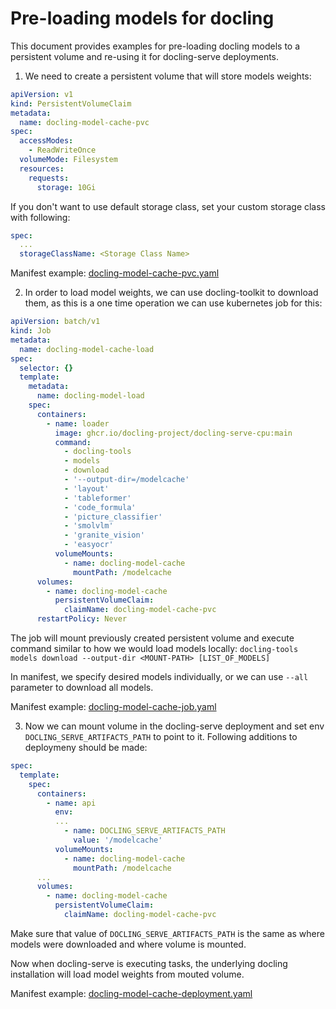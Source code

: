 # Pre-loading models for docling

This document provides examples for pre-loading docling models to a persistent volume and re-using it for docling-serve deployments.

1. We need to create a persistent volume that will store models weights:

  ```yaml
  apiVersion: v1
  kind: PersistentVolumeClaim
  metadata:
    name: docling-model-cache-pvc
  spec:
    accessModes:
      - ReadWriteOnce
    volumeMode: Filesystem
    resources:
      requests:
        storage: 10Gi
  ```

  If you don't want to use default storage class, set your custom storage class with following:

  ```yaml
  spec:
    ...
    storageClassName: <Storage Class Name>
  ```

  Manifest example: [docling-model-cache-pvc.yaml](./deploy-examples/docling-model-cache-pvc.yaml)

2. In order to load model weights, we can use docling-toolkit to download them, as this is a one time operation we can use kubernetes job for this:

  ```yaml
  apiVersion: batch/v1
  kind: Job
  metadata:
    name: docling-model-cache-load
  spec:
    selector: {}
    template:
      metadata:
        name: docling-model-load
      spec:
        containers:
          - name: loader
            image: ghcr.io/docling-project/docling-serve-cpu:main
            command:
              - docling-tools
              - models
              - download
              - '--output-dir=/modelcache'
              - 'layout'
              - 'tableformer'
              - 'code_formula'
              - 'picture_classifier'
              - 'smolvlm'
              - 'granite_vision'
              - 'easyocr'
            volumeMounts:
              - name: docling-model-cache
                mountPath: /modelcache
        volumes:
          - name: docling-model-cache
            persistentVolumeClaim:
              claimName: docling-model-cache-pvc
        restartPolicy: Never
  ```

  The job will mount previously created persistent volume and execute command similar to how we would load models locally:
  `docling-tools models download --output-dir <MOUNT-PATH> [LIST_OF_MODELS]`

  In manifest, we specify desired models individually, or we can use `--all` parameter to download all models.

  Manifest example: [docling-model-cache-job.yaml](./deploy-examples/docling-model-cache-job.yaml)

3. Now we can mount volume in the docling-serve deployment and set env `DOCLING_SERVE_ARTIFACTS_PATH` to point to it.
Following additions to deploymeny should be made:

```yaml
spec:
  template:
    spec:
      containers:
        - name: api
          env:
          ...
            - name: DOCLING_SERVE_ARTIFACTS_PATH
              value: '/modelcache'
          volumeMounts:
            - name: docling-model-cache
              mountPath: /modelcache
      ...
      volumes:
        - name: docling-model-cache
          persistentVolumeClaim:
            claimName: docling-model-cache-pvc
```

  Make sure that value of `DOCLING_SERVE_ARTIFACTS_PATH` is the same as where models were downloaded and where volume is mounted.

  Now when docling-serve is executing tasks, the underlying docling installation will load model weights from mouted volume.

  Manifest example: [docling-model-cache-deployment.yaml](./deploy-examples/docling-model-cache-deployment.yaml)
